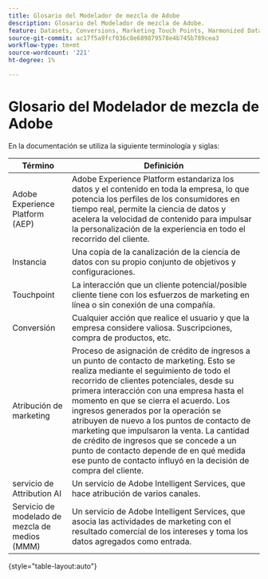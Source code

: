 ```yaml
---
title: Glosario del Modelador de mezcla de Adobe
description: Glosario del Modelador de mezcla de Adobe.
feature: Datasets, Conversions, Marketing Touch Points, Harmonized Data
source-git-commit: ac17f5a9fcf036c8e689879578e4b745b789cea3
workflow-type: tm+mt
source-wordcount: '221'
ht-degree: 1%

---
```


# Glosario del Modelador de mezcla de Adobe

En la documentación se utiliza la siguiente terminología y siglas:

| Término | Definición |
|---|---|
| Adobe Experience Platform (AEP) | Adobe Experience Platform estandariza los datos y el contenido en toda la empresa, lo que potencia los perfiles de los consumidores en tiempo real, permite la ciencia de datos y acelera la velocidad de contenido para impulsar la personalización de la experiencia en todo el recorrido del cliente. |
| Instancia | Una copia de la canalización de la ciencia de datos con su propio conjunto de objetivos y configuraciones. |
| Touchpoint | La interacción que un cliente potencial/posible cliente tiene con los esfuerzos de marketing en línea o sin conexión de una compañía. |
| Conversión | Cualquier acción que realice el usuario y que la empresa considere valiosa. Suscripciones, compra de productos, etc. |
| Atribución de marketing | Proceso de asignación de crédito de ingresos a un punto de contacto de marketing. Esto se realiza mediante el seguimiento de todo el recorrido de clientes potenciales, desde su primera interacción con una empresa hasta el momento en que se cierra el acuerdo. Los ingresos generados por la operación se atribuyen de nuevo a los puntos de contacto de marketing que impulsaron la venta. La cantidad de crédito de ingresos que se concede a un punto de contacto depende de en qué medida ese punto de contacto influyó en la decisión de compra del cliente. |
| servicio de Attribution AI | Un servicio de Adobe Intelligent Services, que hace atribución de varios canales. |
| Servicio de modelado de mezcla de medios (MMM) | Un servicio de Adobe Intelligent Services, que asocia las actividades de marketing con el resultado comercial de los intereses y toma los datos agregados como entrada. |

{style="table-layout:auto"}

